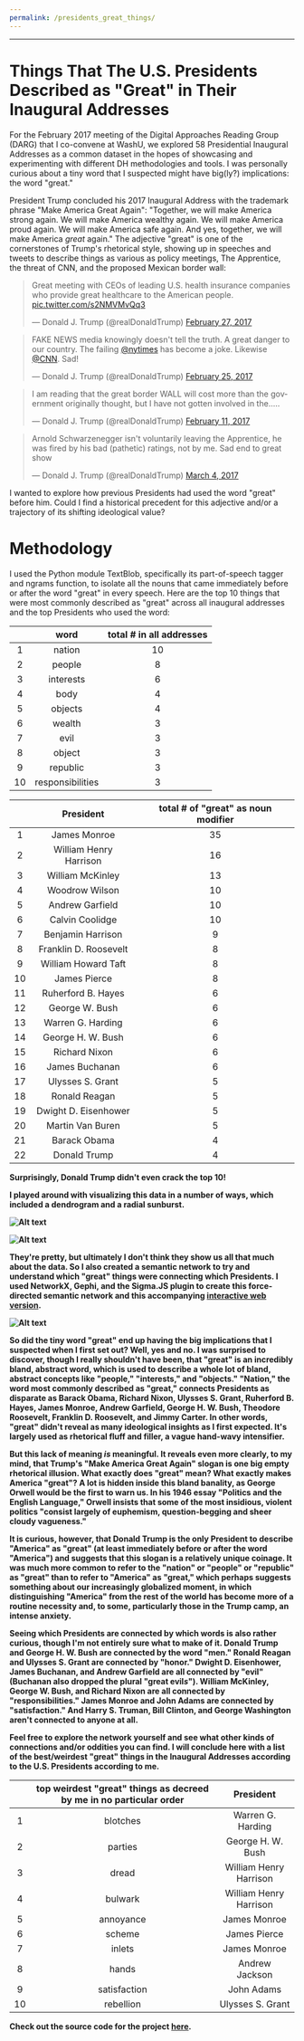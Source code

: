 ```yaml
---
permalink: /presidents_great_things/
---
```

---

# **Things That The U.S. Presidents Described as "Great" in Their Inaugural Addresses**

For the February 2017 meeting of the Digital Approaches Reading Group (DARG) that I co-convene at WashU, we explored 58 Presidential Inaugural Addresses as a common dataset in the hopes of showcasing and experimenting with different DH methodologies and tools. I was personally curious about a tiny word that I suspected might have big(ly?) implications: the word "great."

President Trump concluded his 2017 Inaugural Address with the trademark phrase "Make America Great Again": "Together, we will make America strong again. We will make America wealthy again. We will make America proud again. We will make America safe again. And yes, together, we will make America *great* again." The adjective "great" is one of the cornerstones of Trump's rhetorical style, showing up in speeches and tweets to describe things as various as policy meetings, The Apprentice, the threat of CNN, and the proposed Mexican border wall:


<blockquote class="twitter-tweet" data-lang="en"><p lang="en" dir="ltr">Great meeting with CEOs of leading U.S. health insurance companies who provide great healthcare to the American people. <a href="https://t.co/s2NMVMvQq3">pic.twitter.com/s2NMVMvQq3</a></p>&mdash; Donald J. Trump (@realDonaldTrump) <a href="https://twitter.com/realDonaldTrump/status/836261209540288513">February 27, 2017</a></blockquote>
<script async src="//platform.twitter.com/widgets.js" charset="utf-8"></script>

<blockquote class="twitter-tweet" data-lang="en"><p lang="en" dir="ltr">FAKE NEWS media knowingly doesn&#39;t tell the truth. A great danger to our country. The failing <a href="https://twitter.com/nytimes">@nytimes</a> has become a joke. Likewise <a href="https://twitter.com/CNN">@CNN</a>. Sad!</p>&mdash; Donald J. Trump (@realDonaldTrump) <a href="https://twitter.com/realDonaldTrump/status/835325771858251776">February 25, 2017</a></blockquote>
<script async src="//platform.twitter.com/widgets.js" charset="utf-8"></script>

<blockquote class="twitter-tweet" data-lang="en"><p lang="en" dir="ltr">I am reading that the great border WALL will cost more than the government originally thought, but I have not gotten involved in the.....</p>&mdash; Donald J. Trump (@realDonaldTrump) <a href="https://twitter.com/realDonaldTrump/status/830405706255912960">February 11, 2017</a></blockquote>
<script async src="//platform.twitter.com/widgets.js" charset="utf-8"></script>

<blockquote class="twitter-tweet" data-lang="en"><p lang="en" dir="ltr">Arnold Schwarzenegger isn&#39;t voluntarily leaving the Apprentice, he was fired by his bad (pathetic) ratings, not by me. Sad end to great show</p>&mdash; Donald J. Trump (@realDonaldTrump) <a href="https://twitter.com/realDonaldTrump/status/838016045222854656">March 4, 2017</a></blockquote>
<script async src="//platform.twitter.com/widgets.js" charset="utf-8"></script>

I wanted to explore how previous Presidents had used the word "great" before him. Could I find a historical precedent for this adjective and/or a trajectory of its shifting ideological value?

# Methodology

I used the Python module TextBlob, specifically its part-of-speech tagger and ngrams function, to isolate all the nouns that came immediately before or after the word "great" in every speech. Here are the top 10 things that were most commonly described as "great" across all inaugural addresses and the top Presidents who used the word:



| | word      | total # in all addresses |
|:-----------:|:-------------------------:|:--:|
| 1 | nation    | 10                      |
| 2 | people    | 8                       |
| 3 | interests | 6                       |
| 4 | body      | 4                       |
| 5 | objects   | 4                       |
| 6 | wealth    | 3                       |
| 7 | evil      | 3                       |
| 8 | object    | 3                       |
| 9 | republic  | 3                       |
| 10 | responsibilities  | 3                       |


<b>

<b>

|    | President | total # of "great" as noun modifier |
|:----:|:------------------------:|:----:|
| 1  | James Monroe           | 35 |
| 2  | William Henry Harrison | 16 |
| 3  | William McKinley       | 13 |
| 4  | Woodrow Wilson         | 10 |
| 5  | Andrew Garfield        | 10 |
| 6  | Calvin Coolidge        | 10 |
| 7  | Benjamin Harrison      | 9  |
| 8  | Franklin D. Roosevelt  | 8  |
| 9  | William Howard Taft    | 8  |
| 10 | James Pierce           | 8  |
| 11 | Ruherford B. Hayes     | 6  |
| 12 | George W. Bush         | 6  |
| 13 | Warren G. Harding      | 6  |
| 14 | George H. W. Bush      | 6  |
| 15 | Richard Nixon          | 6  |
| 16 | James Buchanan         | 6  |
| 17 | Ulysses S. Grant       | 5  |
| 18 | Ronald Reagan          | 5  |
| 19 | Dwight D. Eisenhower   | 5  |
| 20 | Martin Van Buren       | 5  |
| 21 | Barack Obama           | 4  |
| 22 | Donald Trump           | 4  |

<b>

Surprisingly, Donald Trump didn't even crack the top 10!

I played around with visualizing this data in a number of ways, which included a dendrogram and a radial sunburst.

![Alt text](/images/dendrogram.svg)

![Alt text](/images/sunburst.svg)

They're pretty, but ultimately I don't think they show us all that much about the data. So I also created a semantic network to try and understand which "great" things were connecting which Presidents. I used NetworkX, Gephi, and the Sigma.JS plugin to create this force-directed semantic network and this accompanying [interactive web version](/network/index.html).

![Alt text](/images/gephi_network.svg)

So did the tiny word "great" end up having the big implications that I suspected when I first set out? Well, yes and no. I was surprised to discover, though I really shouldn't have been, that "great" is an incredibly bland, abstract word, which is used to describe a whole lot of bland, abstract concepts like "people," "interests," and "objects." "Nation," the word most commonly described as "great," connects Presidents as disparate as Barack Obama, Richard Nixon, Ulysses S. Grant, Ruherford B. Hayes, James Monroe, Andrew Garfield, George H. W. Bush, Theodore Roosevelt, Franklin D. Roosevelt, and Jimmy Carter. In other words, "great" didn't reveal as many ideological insights as I first expected. It's largely used as rhetorical fluff and filler, a vague hand-wavy intensifier.

But this lack of meaning *is* meaningful. It reveals even more clearly, to my mind, that Trump's "Make America Great Again" slogan is one big empty rhetorical illusion. What exactly does "great" mean? What exactly makes America "great"? A lot is hidden inside this bland banality, as George Orwell would be the first to warn us. In his 1946 essay "Politics and the English Language," Orwell insists that some of the most insidious, violent politics "consist largely of euphemism, question-begging and sheer cloudy vagueness." 

It is curious, however, that Donald Trump is the only President to describe "America" as "great" (at least immediately before or after the word "America") and suggests that this slogan is a relatively unique coinage. It was much more common to refer to the "nation" or "people" or "republic" as "great" than to refer to "America" as "great," which perhaps suggests something about our increasingly globalized moment, in which distinguishing "America" from the rest of the world has become more of a routine necessity and, to some, particularly those in the Trump camp, an intense anxiety.


Seeing which Presidents are connected by which words is also rather curious, though I'm not entirely sure what to make of it. Donald Trump and George H. W. Bush are connected by the word "men." Ronald Reagan and Ulysses S. Grant are connected by "honor." Dwight D. Eisenhower, James Buchanan, and Andrew Garfield are all connected by "evil" (Buchanan also dropped the plural "great evil*s*"). William McKinley, George W. Bush, and Richard Nixon are all connected by "responsibilities." James Monroe and John Adams are connected by "satisfaction." And Harry S. Truman, Bill Clinton, and George Washington aren't connected to anyone at all.

Feel free to explore the network yourself and see what other kinds of connections and/or oddities you can find. I will conclude here with a list of the best/weirdest "great" things in the Inaugural Addresses according to the U.S. Presidents according to me. 

| | top weirdest "great" things as decreed by me in no particular order     | President |
|:-----------:|:-------------------------:|:--:|
| 1 | blotches    |    Warren G. Harding                 |
| 2 | parties   |      George H. W. Bush                  |
| 3 | dread |               William Henry Harrison        |
| 4 | bulwark      |        William Henry Harrison                |
| 5 | annoyance  |          James Monroe            |
| 6 | scheme    |   James Pierce                   |
| 7 | inlets      |    James Monroe                  |
| 8 | hands   |      Andrew Jackson              |
| 9 | satisfaction  |     John Adams                |
| 10 | rebellion  |      Ulysses S. Grant                 |


<b>

Check out the source code for the project [here](https://github.com/melaniewalsh/inaugural_addresses).
  
